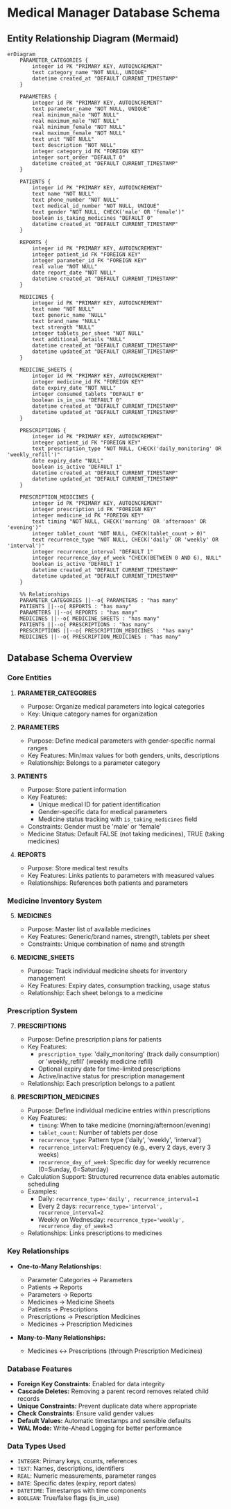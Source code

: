 # Medical Manager Database Schema

## Entity Relationship Diagram (Mermaid)

```mermaid
erDiagram
    PARAMETER_CATEGORIES {
        integer id PK "PRIMARY KEY, AUTOINCREMENT"
        text category_name "NOT NULL, UNIQUE"
        datetime created_at "DEFAULT CURRENT_TIMESTAMP"
    }
    
    PARAMETERS {
        integer id PK "PRIMARY KEY, AUTOINCREMENT"
        text parameter_name "NOT NULL, UNIQUE"
        real minimum_male "NOT NULL"
        real maximum_male "NOT NULL"
        real minimum_female "NOT NULL"
        real maximum_female "NOT NULL"
        text unit "NOT NULL"
        text description "NOT NULL"
        integer category_id FK "FOREIGN KEY"
        integer sort_order "DEFAULT 0"
        datetime created_at "DEFAULT CURRENT_TIMESTAMP"
    }
    
    PATIENTS {
        integer id PK "PRIMARY KEY, AUTOINCREMENT"
        text name "NOT NULL"
        text phone_number "NOT NULL"
        text medical_id_number "NOT NULL, UNIQUE"
        text gender "NOT NULL, CHECK('male' OR 'female')"
        boolean is_taking_medicines "DEFAULT 0"
        datetime created_at "DEFAULT CURRENT_TIMESTAMP"
    }
    
    REPORTS {
        integer id PK "PRIMARY KEY, AUTOINCREMENT"
        integer patient_id FK "FOREIGN KEY"
        integer parameter_id FK "FOREIGN KEY"
        real value "NOT NULL"
        date report_date "NOT NULL"
        datetime created_at "DEFAULT CURRENT_TIMESTAMP"
    }
    
    MEDICINES {
        integer id PK "PRIMARY KEY, AUTOINCREMENT"
        text name "NOT NULL"
        text generic_name "NULL"
        text brand_name "NULL"
        text strength "NULL"
        integer tablets_per_sheet "NOT NULL"
        text additional_details "NULL"
        datetime created_at "DEFAULT CURRENT_TIMESTAMP"
        datetime updated_at "DEFAULT CURRENT_TIMESTAMP"
    }
    
    MEDICINE_SHEETS {
        integer id PK "PRIMARY KEY, AUTOINCREMENT"
        integer medicine_id FK "FOREIGN KEY"
        date expiry_date "NOT NULL"
        integer consumed_tablets "DEFAULT 0"
        boolean is_in_use "DEFAULT 0"
        datetime created_at "DEFAULT CURRENT_TIMESTAMP"
        datetime updated_at "DEFAULT CURRENT_TIMESTAMP"
    }
    
    PRESCRIPTIONS {
        integer id PK "PRIMARY KEY, AUTOINCREMENT"
        integer patient_id FK "FOREIGN KEY"
        text prescription_type "NOT NULL, CHECK('daily_monitoring' OR 'weekly_refill')"
        date expiry_date "NULL"
        boolean is_active "DEFAULT 1"
        datetime created_at "DEFAULT CURRENT_TIMESTAMP"
        datetime updated_at "DEFAULT CURRENT_TIMESTAMP"
    }
    
    PRESCRIPTION_MEDICINES {
        integer id PK "PRIMARY KEY, AUTOINCREMENT"
        integer prescription_id FK "FOREIGN KEY"
        integer medicine_id FK "FOREIGN KEY" 
        text timing "NOT NULL, CHECK('morning' OR 'afternoon' OR 'evening')"
        integer tablet_count "NOT NULL, CHECK(tablet_count > 0)"
        text recurrence_type "NOT NULL, CHECK('daily' OR 'weekly' OR 'interval')"
        integer recurrence_interval "DEFAULT 1"
        integer recurrence_day_of_week "CHECK(BETWEEN 0 AND 6), NULL"
        boolean is_active "DEFAULT 1"
        datetime created_at "DEFAULT CURRENT_TIMESTAMP"
        datetime updated_at "DEFAULT CURRENT_TIMESTAMP"
    }

    %% Relationships
    PARAMETER_CATEGORIES ||--o{ PARAMETERS : "has many"
    PATIENTS ||--o{ REPORTS : "has many"
    PARAMETERS ||--o{ REPORTS : "has many"
    MEDICINES ||--o{ MEDICINE_SHEETS : "has many"
    PATIENTS ||--o{ PRESCRIPTIONS : "has many"
    PRESCRIPTIONS ||--o{ PRESCRIPTION_MEDICINES : "has many"
    MEDICINES ||--o{ PRESCRIPTION_MEDICINES : "has many"
```

## Database Schema Overview

### Core Entities

1. **PARAMETER_CATEGORIES**
   - Purpose: Organize medical parameters into logical categories
   - Key: Unique category names for organization

2. **PARAMETERS**
   - Purpose: Define medical parameters with gender-specific normal ranges
   - Key Features: Min/max values for both genders, units, descriptions
   - Relationship: Belongs to a parameter category

3. **PATIENTS**
   - Purpose: Store patient information
   - Key Features: 
     - Unique medical ID for patient identification
     - Gender-specific data for medical parameters
     - Medicine status tracking with `is_taking_medicines` field
   - Constraints: Gender must be 'male' or 'female'
   - Medicine Status: Default FALSE (not taking medicines), TRUE (taking medicines)

4. **REPORTS**
   - Purpose: Store medical test results
   - Key Features: Links patients to parameters with measured values
   - Relationships: References both patients and parameters

### Medicine Inventory System

5. **MEDICINES**
   - Purpose: Master list of available medicines
   - Key Features: Generic/brand names, strength, tablets per sheet
   - Constraints: Unique combination of name and strength

6. **MEDICINE_SHEETS**
   - Purpose: Track individual medicine sheets for inventory management
   - Key Features: Expiry dates, consumption tracking, usage status
   - Relationship: Each sheet belongs to a medicine

### Prescription System

7. **PRESCRIPTIONS**
   - Purpose: Define prescription plans for patients
   - Key Features: 
     - `prescription_type`: 'daily_monitoring' (track daily consumption) or 'weekly_refill' (weekly medicine refill)
     - Optional expiry date for time-limited prescriptions
     - Active/inactive status for prescription management
   - Relationship: Each prescription belongs to a patient

8. **PRESCRIPTION_MEDICINES**
   - Purpose: Define individual medicine entries within prescriptions
   - Key Features:
     - `timing`: When to take medicine (morning/afternoon/evening)
     - `tablet_count`: Number of tablets per dose
     - `recurrence_type`: Pattern type ('daily', 'weekly', 'interval')
     - `recurrence_interval`: Frequency (e.g., every 2 days, every 3 weeks)
     - `recurrence_day_of_week`: Specific day for weekly recurrence (0=Sunday, 6=Saturday)
   - Calculation Support: Structured recurrence data enables automatic scheduling
   - Examples:
     - Daily: `recurrence_type='daily', recurrence_interval=1`
     - Every 2 days: `recurrence_type='interval', recurrence_interval=2`
     - Weekly on Wednesday: `recurrence_type='weekly', recurrence_day_of_week=3`
   - Relationships: Links prescriptions to medicines

### Key Relationships

- **One-to-Many Relationships:**
  - Parameter Categories → Parameters
  - Patients → Reports
  - Parameters → Reports  
  - Medicines → Medicine Sheets
  - Patients → Prescriptions
  - Prescriptions → Prescription Medicines
  - Medicines → Prescription Medicines

- **Many-to-Many Relationships:**
  - Medicines ↔ Prescriptions (through Prescription Medicines)

### Database Features

- **Foreign Key Constraints:** Enabled for data integrity
- **Cascade Deletes:** Removing a parent record removes related child records
- **Unique Constraints:** Prevent duplicate data where appropriate
- **Check Constraints:** Ensure valid gender values
- **Default Values:** Automatic timestamps and sensible defaults
- **WAL Mode:** Write-Ahead Logging for better performance

### Data Types Used

- `INTEGER`: Primary keys, counts, references
- `TEXT`: Names, descriptions, identifiers
- `REAL`: Numeric measurements, parameter ranges
- `DATE`: Specific dates (expiry, report dates)
- `DATETIME`: Timestamps with time components
- `BOOLEAN`: True/false flags (is_in_use)
